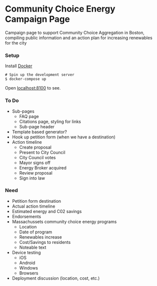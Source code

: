 # Community Choice Energy Campaign Page
Campaign page to support Community Choice Aggregation in Boston, compiling
public information and an action plan for increasing renewables for the
city

### Setup
Install [Docker](https://docs.docker.com/engine/installation/#/on-macos-and-windows)

```
# Spin up the development server
$ docker-compose up
```

Open [localhost:8100](http://localhost:8100) to see.

### To Do
- Sub-pages
    - FAQ page
    - Citations page, styling for links
    - Sub-page header
- Template based generator?
- Hook up petition form (when we have a destination)
- Action timeline
  - Create proposal
  - Present to City Council
  - City Council votes
  - Mayor signs off
  - Energy Broker acquired
  - Review proposal
  - Sign into law

### Need
- Petition form destination
- Actual action timeline
- Estimated energy and C02 savings
- Endorsements
- Massachussets community choice energy programs
  - Location
  - Date of program
  - Renewables increase
  - Cost/Savings to residents
  - Noteable text
- Device testing
  - iOS
  - Android
  - Windows
  - Browsers
- Deployment discussion (location, cost, etc.)
